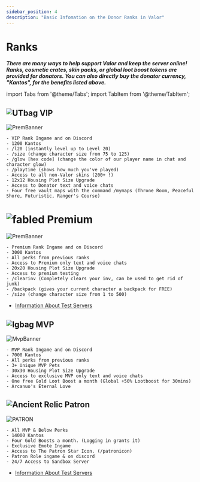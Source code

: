 ```yaml
---
sidebar_position: 4
description: "Basic Infomation on the Donor Ranks in Valor"
---
```


# Ranks
***There are many ways to help support Valor and keep the server online! Ranks, cosmetic crates, skin packs, or global loot boost tokens are provided for donators. You can also directly buy the donator currency, "Kantos", for the benefits listed above.***

import Tabs from '@theme/Tabs';
import TabItem from '@theme/TabItem';

<Tabs>  
  <TabItem value="VIP" label="VIP" default>

  ## ![UTbag](https://cdn.discordapp.com/attachments/1107378591026655272/1107460067399315627/adf.png) VIP
  ![PremBanner](https://mvp.valorserver.com/images/vip-banner.png)

    - VIP Rank Ingame and on Discord
    - 1200 Kantos
    - /l20 (instantly level up to Level 20)
    - /size (change character size from 75 to 125)
    - /glow [hex code] (change the color of our player name in chat and character glow)
    - /playtime (shows how much you've played)
    - Access to all non-Valor skins (200+ !)
    - 12x12 Housing Plot Size Upgrade
    - Access to Donator text and voice chats
    - Four free vault maps with the command /mymaps (Throne Room, Peaceful Shore, Futuristic, Ranger's Course)

  </TabItem>
  <TabItem value="Premium" label="Premium">
    
 # ![fabled](https://cdn.discordapp.com/attachments/828314781793779742/1108582622457757706/FABLEDBAG.png) Premium
  ![PremBanner](https://mvp.valorserver.com/images/prem-banner.png)

    - Premium Rank Ingame and on Discord
    - 3000 Kantos
    - All perks from previous ranks
    - Access to Premium only text and voice chats
    - 20x20 Housing Plot Size Upgrade
    - Access to premium testing
    - /clearinv (Completely clears your inv, can be used to get rid of junk)
    - /backpack (gives your current character a backpack for FREE)
    - /size (change character size from 1 to 500)
  - [Information About Test Servers](https://wiki.valorserver.com/docs/valor_guides/premtesting)

  </TabItem>
  <TabItem value="MVP" label="MVP">

  ## ![lgbag](https://cdn.discordapp.com/attachments/1026159786313650256/1045193424116133948/Legendary_Bag.png) MVP
  ![MvpBanner](https://mvp.valorserver.com/images/mvp-banner.png)

    - MVP Rank Ingame and on Discord
    - 7000 Kantos
    - All perks from previous ranks
    - 3+ Unique MVP Pets
    - 30x30 Housing Plot Size Upgrade
    - Access to exclusive MVP only text and voice chats
    - One free Gold Loot Boost a month (Global +50% Lootboost for 30mins)
    - Arcanuo's Eternal Love

  </TabItem>
  <TabItem value="Patron" label="Patron">

  ## ![Ancient Relic](https://cdn.discordapp.com/attachments/1026159786313650256/1045182982090145843/Ancient_Relic_Bag.png) Patron
  ![PATRON](https://cdn.discordapp.com/attachments/1118235017550778448/1188098948041289880/patront.png?ex=65994a5f&is=6586d55f&hm=59fa5d2f871e6e96c8629f47f13347c33f6588456aa3470c2925dd5729720949&)

    - All MVP & Below Perks
    - 14000 Kantos
    - Four Gold Boosts a month. (Logging in grants it)
    - Exclusive Emote Ingame
    - Access to The Patron Star Icon. (/patronicon)
    - Patron Role ingame & on discord
    - 24/7 Access to Sandbox Server
  - [Information About Test Servers](https://wiki.valorserver.com/docs/valor_guides/premtesting)

  </TabItem>
</Tabs>

